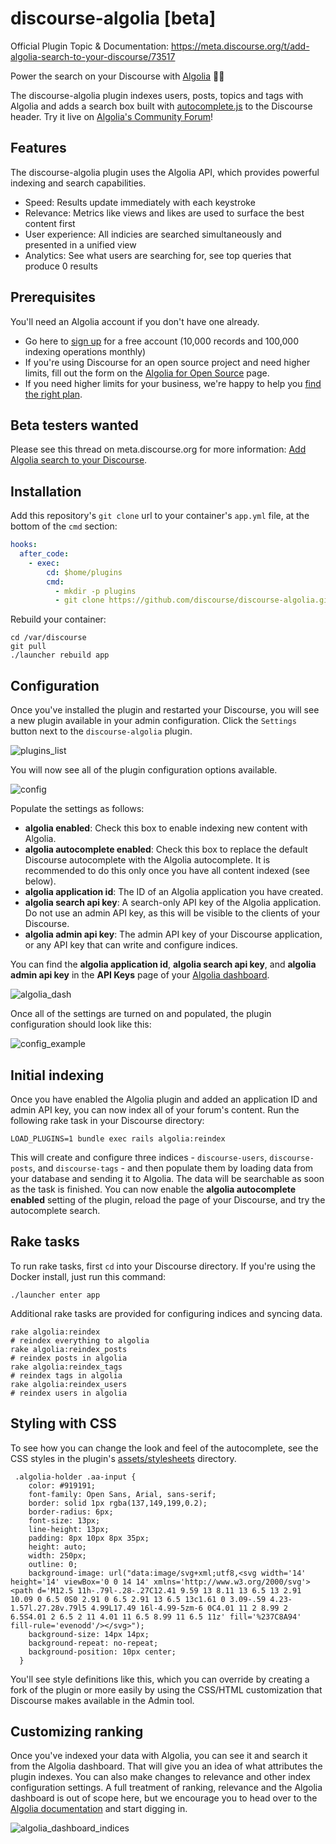 # discourse-algolia [beta]

Official Plugin Topic & Documentation: https://meta.discourse.org/t/add-algolia-search-to-your-discourse/73517

Power the search on your Discourse with [Algolia](https://algolia.com/) 🔎🎉

The discourse-algolia plugin indexes users, posts, topics and tags with Algolia and adds a search box built with [autocomplete.js](https://github.com/algolia/autocomplete.js) to the Discourse header. Try it live on [Algolia's Community Forum](https://discourse.algolia.com/)!

## Features

The discourse-algolia plugin uses the Algolia API, which provides powerful indexing and search capabilities.

- Speed: Results update immediately with each keystroke
- Relevance: Metrics like views and likes are used to surface the best content first
- User experience: All indicies are searched simultaneously and presented in a unified view
- Analytics: See what users are searching for, see top queries that produce 0 results

## Prerequisites

You'll need an Algolia account if you don't have one already.

- Go here to [sign up](https://algolia.com/users/sign_up) for a free account (10,000 records and 100,000 indexing operations monthly)
- If you're using Discourse for an open source project and need higher limits, fill out the form on the [Algolia for Open Source](https://algolia.com/for-open-source) page.
- If you need higher limits for your business, we're happy to help you [find the right plan](mailto:hey@algolia.com).

## Beta testers wanted

Please see this thread on meta.discourse.org for more information: [Add Algolia search to your Discourse](https://meta.discourse.org/t/add-algolia-search-to-your-discourse/73517).

## Installation

Add this repository's `git clone` url to your container's `app.yml` file, at the bottom of the `cmd` section:

```yml
hooks:
  after_code:
    - exec:
        cd: $home/plugins
        cmd:
          - mkdir -p plugins
          - git clone https://github.com/discourse/discourse-algolia.git
```

Rebuild your container:

```
cd /var/discourse
git pull
./launcher rebuild app
```

## Configuration

Once you've installed the plugin and restarted your Discourse, you will see a new plugin available in your admin configuration. Click the `Settings` button next to the `discourse-algolia` plugin.

![plugins_list](https://user-images.githubusercontent.com/5862206/214546935-31fdcbcc-e87e-4df2-b70f-ba58c98c41c3.png)

You will now see all of the plugin configuration options available.

![config](https://user-images.githubusercontent.com/5862206/214546977-9ef651b0-e866-475a-81f0-1eb115c785fc.png)

Populate the settings as follows:

- **algolia enabled**: Check this box to enable indexing new content with Algolia.
- **algolia autocomplete enabled**: Check this box to replace the default Discourse autocomplete with the Algolia autocomplete. It is recommended to do this only once you have all content indexed (see below).
- **algolia application id**: The ID of an Algolia application you have created.
- **algolia search api key**: A search-only API key of the Algolia application. Do not use an admin API key, as this will be visible to the clients of your Discourse.
- **algolia admin api key**: The admin API key of your Discourse application, or any API key that can write and configure indices.

You can find the **algolia application id**, **algolia search api key**, and **algolia admin api key** in the **API Keys** page of your [Algolia dashboard](https://algolia.com/dashboard/).

![algolia_dash](https://user-images.githubusercontent.com/5862206/214547025-54fe7b5a-f7ec-4690-836b-5a58c42d4df8.png)

Once all of the settings are turned on and populated, the plugin configuration should look like this:

![config_example](https://user-images.githubusercontent.com/5862206/214547108-6832c971-7e0b-4cf1-84cc-bc0e70b544de.png)

## Initial indexing

Once you have enabled the Algolia plugin and added an application ID and admin API key, you can now index all of your forum's content. Run the following rake task in your Discourse directory:

```shell
LOAD_PLUGINS=1 bundle exec rails algolia:reindex
```

This will create and configure three indices - `discourse-users`, `discourse-posts`, and `discourse-tags` - and then populate them by loading data from your database and sending it to Algolia. The data will be searchable as soon as the task is finished. You can now enable the **algolia autocomplete enabled** setting of the plugin, reload the page of your Discourse, and try the autocomplete search.

## Rake tasks

To run rake tasks, first `cd` into your Discourse directory. If you're using the Docker install, just run this command:

```shell
./launcher enter app
```

Additional rake tasks are provided for configuring indices and syncing data.

```
rake algolia:reindex                                                   # reindex everything to algolia
rake algolia:reindex_posts                                             # reindex posts in algolia
rake algolia:reindex_tags                                              # reindex tags in algolia
rake algolia:reindex_users                                             # reindex users in algolia
```

## Styling with CSS

To see how you can change the look and feel of the autocomplete, see the CSS styles in the plugin's [assets/stylesheets](https://github.com/algolia/discourse-algolia/tree/master/assets/stylesheets) directory.

```
 .algolia-holder .aa-input {
    color: #919191;
    font-family: Open Sans, Arial, sans-serif;
    border: solid 1px rgba(137,149,199,0.2);
    border-radius: 6px;
    font-size: 13px;
    line-height: 13px;
    padding: 8px 10px 8px 35px;
    height: auto;
    width: 250px;
    outline: 0;
    background-image: url("data:image/svg+xml;utf8,<svg width='14' height='14' viewBox='0 0 14 14' xmlns='http://www.w3.org/2000/svg'><path d='M12.5 11h-.79l-.28-.27C12.41 9.59 13 8.11 13 6.5 13 2.91 10.09 0 6.5 0S0 2.91 0 6.5 2.91 13 6.5 13c1.61 0 3.09-.59 4.23-1.57l.27.28v.79l5 4.99L17.49 16l-4.99-5zm-6 0C4.01 11 2 8.99 2 6.5S4.01 2 6.5 2 11 4.01 11 6.5 8.99 11 6.5 11z' fill='%237C8A94' fill-rule='evenodd'/></svg>");
    background-size: 14px 14px;
    background-repeat: no-repeat;
    background-position: 10px center;
  }
```

You'll see style definitions like this, which you can override by creating a fork of the plugin or more easily by using the CSS/HTML customization that Discourse makes available in the Admin tool.

## Customizing ranking

Once you've indexed your data with Algolia, you can see it and search it from the Algolia dashboard. That will give you an idea of what attributes the plugin indexes. You can also make changes to relevance and other index configuration settings. A full treatment of ranking, relevance and the Algolia dashboard is out of scope here, but we encourage you to head over to the [Algolia documentation](https://algolia.com/doc/) and start digging in.

![algolia_dashboard_indices](https://user-images.githubusercontent.com/5862206/214547733-dad6f4ba-0284-4662-8e53-a7754ba78d4f.png)
